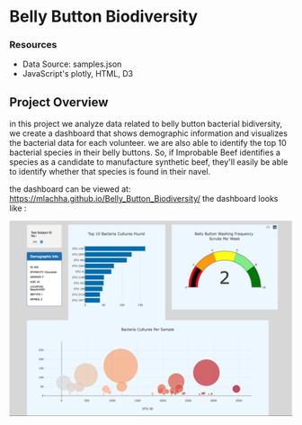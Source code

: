 # Belly Button Biodiversity

### Resources

* Data Source: samples.json
* JavaScript's plotly, HTML, D3
 
## Project Overview

in this project we analyze data related to belly button bacterial bidiversity, we create a dashboard that shows demographic information and visualizes the bacterial data for each volunteer. we are also able to identify the top 10 bacterial species in their belly buttons. So, if Improbable Beef identifies a species as a candidate to manufacture synthetic beef, they'll easily be able to identify whether that species is found in their navel.

the dashboard can be viewed at: https://mlachha.github.io/Belly_Button_Biodiversity/
the dashboard looks like : 

![picture](dashboard.png)
